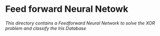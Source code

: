 # Feed forward Neural Netowk
###### This directory contains a Feedforward Neural Network to solve the XOR problem and classify the Iris Database 

